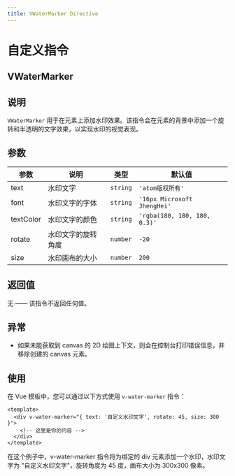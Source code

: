```yaml
---
title: VWaterMarker Directive
---
```


# 自定义指令

## VWaterMarker

## 说明

`VWaterMarker` 用于在元素上添加水印效果。该指令会在元素的背景中添加一个旋转和半透明的文字效果，以实现水印的视觉表现。

## 参数

| 参数      | 说明               | 类型     | 默认值                       |
| --------- | ------------------ | -------- | ---------------------------- |
| text      | 水印文字           | `string` | `'atom版权所有'`             |
| font      | 水印文字的字体     | `string` | `'16px Microsoft JhengHei'`  |
| textColor | 水印文字的颜色     | `string` | `'rgba(180, 180, 180, 0.3)'` |
| rotate    | 水印文字的旋转角度 | `number` | `-20`                        |
| size      | 水印画布的大小     | `number` | `200`                        |

## 返回值

无 —— 该指令不返回任何值。

## 异常

- 如果未能获取到 canvas 的 2D 绘图上下文，则会在控制台打印错误信息，并移除创建的 canvas 元素。

## 使用

在 Vue 模板中，您可以通过以下方式使用 `v-water-marker` 指令：

```vue
<template>
  <div v-water-marker="{ text: '自定义水印文字', rotate: 45, size: 300 }">
    <!-- 这里是你的内容 -->
  </div>
</template>
```

在这个例子中，v-water-marker 指令将为绑定的 div 元素添加一个水印，水印文字为 "自定义水印文字"，旋转角度为 45 度，画布大小为 300x300 像素。